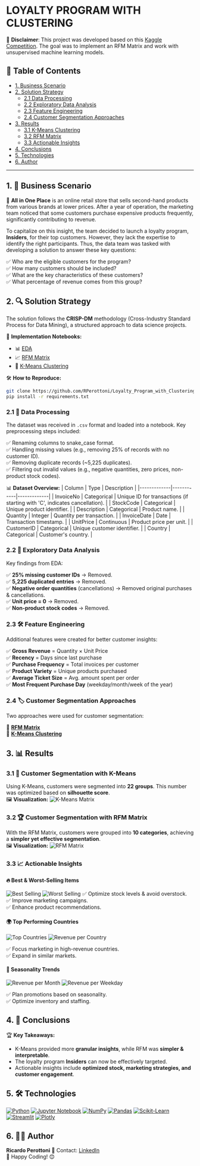 # LOYALTY PROGRAM WITH CLUSTERING

🚀 **Disclaimer**: This project was developed based on this [Kaggle Competition](https://www.kaggle.com/datasets/carrie1/ecommerce-data). The goal was to implement an RFM Matrix and work with unsupervised machine learning models.

## 📌 Table of Contents
- [1. Business Scenario](#1-business-scenario)
- [2. Solution Strategy](#2-solution-strategy)
  - [2.1 Data Processing](#21-data-processing)
  - [2.2 Exploratory Data Analysis](#22-exploratory-data-analysis)
  - [2.3 Feature Engineering](#23-feature-engineering)
  - [2.4 Customer Segmentation Approaches](#24-customer-segmentation-approaches)
- [3. Results](#3-results)
  - [3.1 K-Means Clustering](#31-customer-segmentation-with-k-means)
  - [3.2 RFM Matrix](#32-customer-segmentation-with-rfm-matrix)
  - [3.3 Actionable Insights](#33-actionable-insights)
- [4. Conclusions](#4-conclusions)
- [5. Technologies](#5-technologies)
- [6. Author](#6-author)

---

## 1. 🎯 Business Scenario

🛒 **All in One Place** is an online retail store that sells second-hand products from various brands at lower prices. After a year of operation, the marketing team noticed that some customers purchase expensive products frequently, significantly contributing to revenue.

To capitalize on this insight, the team decided to launch a loyalty program, **Insiders**, for their top customers. However, they lack the expertise to identify the right participants. Thus, the data team was tasked with developing a solution to answer these key questions:

✅ Who are the eligible customers for the program?  
✅ How many customers should be included?  
✅ What are the key characteristics of these customers?  
✅ What percentage of revenue comes from this group?  

## 2. 🔍 Solution Strategy

The solution follows the **CRISP-DM** methodology (Cross-Industry Standard Process for Data Mining), a structured approach to data science projects.

📌 **Implementation Notebooks:**  
- 📊 [EDA](https://github.com/RPerottoni/Loyalty_Program_with_Clustering/blob/main/notebooks/c01_rp_eda.ipynb)  
- 📈 [RFM Matrix](https://github.com/RPerottoni/Loyalty_Program_with_Clustering/blob/main/notebooks/c01_rp_RFM.ipynb)  
- 🤖 [K-Means Clustering](https://github.com/RPerottoni/Loyalty_Program_with_Clustering/blob/main/notebooks/c01_rp_ml.ipynb)  

🛠️ **How to Reproduce:**
```bash
git clone https://github.com/RPerottoni/Loyalty_Program_with_Clustering.git
pip install -r requirements.txt
```

### 2.1 📂 Data Processing

The dataset was received in `.csv` format and loaded into a notebook. Key preprocessing steps included:

✅ Renaming columns to snake_case format.  
✅ Handling missing values (e.g., removing 25% of records with no customer ID).  
✅ Removing duplicate records (~5,225 duplicates).  
✅ Filtering out invalid values (e.g., negative quantities, zero prices, non-product stock codes).  

📊 **Dataset Overview:**
| Column       | Type        | Description |
|-------------|------------|-------------|
| InvoiceNo   | Categorical | Unique ID for transactions (if starting with 'C', indicates cancellation). |
| StockCode   | Categorical | Unique product identifier. |
| Description | Categorical | Product name. |
| Quantity    | Integer     | Quantity per transaction. |
| InvoiceDate | Date        | Transaction timestamp. |
| UnitPrice   | Continuous  | Product price per unit. |
| CustomerID  | Categorical | Unique customer identifier. |
| Country     | Categorical | Customer's country. |

### 2.2 🔬 Exploratory Data Analysis

Key findings from EDA:

✅ **25% missing customer IDs** → Removed.  
✅ **5,225 duplicated entries** → Removed.  
✅ **Negative order quantities** (cancellations) → Removed original purchases & cancellations.  
✅ **Unit price = 0** → Removed.  
✅ **Non-product stock codes** → Removed.  

### 2.3 🛠 Feature Engineering

Additional features were created for better customer insights:

✅ **Gross Revenue** = Quantity × Unit Price  
✅ **Recency** = Days since last purchase  
✅ **Purchase Frequency** = Total invoices per customer  
✅ **Product Variety** = Unique products purchased  
✅ **Average Ticket Size** = Avg. amount spent per order  
✅ **Most Frequent Purchase Day** (weekday/month/week of the year)  

### 2.4 🏷 Customer Segmentation Approaches

Two approaches were used for customer segmentation:

📖 **[RFM Matrix](https://medium.com/@perottoni.ricardo/rfm-analysis-applied-to-a-customer-segmentation-ada20d8e046e)**  
📖 **[K-Means Clustering](https://medium.com/@perottoni.ricardo/customer-segmentation-with-machine-learning-algorithm-5e6c3328bbeb)**  

## 3. 📊 Results

### 3.1 🤖 Customer Segmentation with K-Means

Using K-Means, customers were segmented into **22 groups**. This number was optimized based on **silhouette score**.  
🖼 **Visualization:** ![K-Means Matrix](reports/figures/ml_matrix.png)

### 3.2 🏆 Customer Segmentation with RFM Matrix

With the RFM Matrix, customers were grouped into **10 categories**, achieving a **simpler yet effective segmentation**.  
🖼 **Visualization:** ![RFM Matrix](reports/figures/rfm_matrix.png)

### 3.3 📈 Actionable Insights

#### 🔥 Best & Worst-Selling Items
![Best Selling](reports/figures/best_selling.png) ![Worst Selling](reports/figures/worst_selling.png)
✅ Optimize stock levels & avoid overstock.  
✅ Improve marketing campaigns.  
✅ Enhance product recommendations.  

#### 🌍 Top Performing Countries
![Top Countries](reports/figures/ci.png) ![Revenue per Country](reports/figures/cr.png)

✅ Focus marketing in high-revenue countries.  
✅ Expand in similar markets.  

#### 📅 Seasonality Trends
![Revenue per Month](reports/figures/rm.png) ![Revenue per Weekday](reports/figures/rdw.png)

✅ Plan promotions based on seasonality.  
✅ Optimize inventory and staffing.  

## 4. 📌 Conclusions

🏆 **Key Takeaways:**
- K-Means provided more **granular insights**, while RFM was **simpler & interpretable**.  
- The loyalty program **Insiders** can now be effectively targeted.  
- Actionable insights include **optimized stock, marketing strategies, and customer engagement**.  

## 5. 🛠 Technologies

[![Python](https://img.shields.io/badge/python-3670A0?style=for-the-badge&logo=python&logoColor=ffdd54)](https://www.python.org/)
[![Jupyter Notebook](https://img.shields.io/badge/jupyter-%23FA0F00.svg?style=for-the-badge&logo=jupyter&logoColor=white)](https://jupyter.org/)
[![NumPy](https://img.shields.io/badge/numpy-%23013243.svg?style=for-the-badge&logo=numpy&logoColor=white)](https://numpy.org/)
[![Pandas](https://img.shields.io/badge/pandas-%23150458.svg?style=for-the-badge&logo=pandas&logoColor=white)](https://pandas.pydata.org/)
[![Scikit-Learn](https://img.shields.io/badge/scikit--learn-%23F7931E.svg?style=for-the-badge&logo=scikit-learn&logoColor=white)](https://scikit-learn.org/)
[![Streamlit](https://img.shields.io/badge/Streamlit-FF4B4B?style=for-the-badge&logo=streamlit&logoColor=white)](https://streamlit.io/)
[![Plotly](https://img.shields.io/badge/Plotly-239EDA?style=for-the-badge&logo=plotly&logoColor=white)](https://plotly.com/)


## 6. 👨‍💻 Author

**Ricardo Perottoni**
📧 Contact: [LinkedIn](https://www.linkedin.com/in/ricardoperottoni/)  
🚀 Happy Coding! 😊

